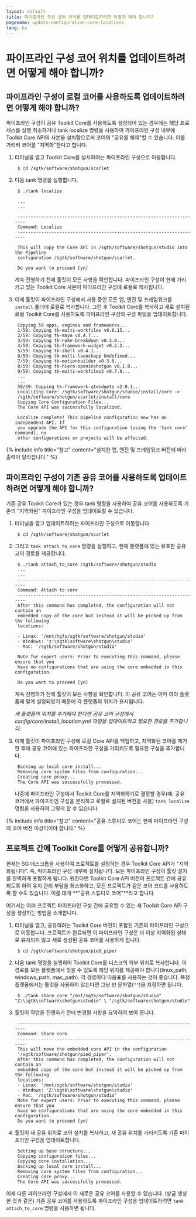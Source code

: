 ```yaml
---
layout: default
title: 파이프라인 구성 코어 위치를 업데이트하려면 어떻게 해야 합니까?
pagename: update-configuration-core-locations
lang: ko
---
```


# 파이프라인 구성 코어 위치를 업데이트하려면 어떻게 해야 합니까?

## 파이프라인 구성이 로컬 코어를 사용하도록 업데이트하려면 어떻게 해야 합니까?

파이프라인 구성이 공유 Toolkit Core를 사용하도록 설정되어 있는 경우에는 해당 프로세스를 실행 취소하거나 tank localize 명령을 사용하여 파이프라인 구성 내부에 Toolkit Core API의 사본을 설치함으로써 코어의 "공유를 해제"할 수 있습니다. 이를 가리켜 코어를 "지역화"한다고 합니다. 

1. 터미널을 열고 Toolkit Core를 설치하려는 파이프라인 구성으로 이동합니다.

        $ cd /sgtk/software/shotgun/scarlet

2. 다음 tank 명령을 실행합니다.

        $ ./tank localize

        ...
        ...

        ----------------------------------------------------------------------
        Command: Localize
        ----------------------------------------------------------------------

        This will copy the Core API in /sgtk/software/shotgun/studio into the Pipeline
        configuration /sgtk/software/shotgun/scarlet.

        Do you want to proceed [yn]

   계속 진행하기 전에 툴킷이 모든 사항을 확인합니다. 파이프라인 구성이 현재 가리키고 있는 Toolkit Core 사본이 파이프라인 구성에 로컬로 복사됩니다.

3. 이제 툴킷이 파이프라인 구성에서 사용 중인 모든 앱, 엔진 및 프레임워크를 `install` 폴더에 로컬로 복사합니다. 그런 후 Toolkit Core를 복사하고 새로 설치된 로컬 Toolkit Core를 사용하도록 파이프라인 구성의 구성 파일을 업데이트합니다.


        Copying 59 apps, engines and frameworks...
        1/59: Copying tk-multi-workfiles v0.6.15...
        2/59: Copying tk-maya v0.4.7...
        3/59: Copying tk-nuke-breakdown v0.3.0...
        4/59: Copying tk-framework-widget v0.2.2...
        5/59: Copying tk-shell v0.4.1...
        6/59: Copying tk-multi-launchapp Undefined...
        7/59: Copying tk-motionbuilder v0.3.0...
        8/59: Copying tk-hiero-openinshotgun v0.1.0...
        9/59: Copying tk-multi-workfiles2 v0.7.9...
        ...
        ...
        59/59: Copying tk-framework-qtwidgets v2.0.1...
        Localizing Core: /sgtk/software/shotgun/studio/install/core ->
        /sgtk/software/shotgun/scarlet/install/core
        Copying Core Configuration Files...
        The Core API was successfully localized.

        Localize complete! This pipeline configuration now has an independent API. If
        you upgrade the API for this configuration (using the 'tank core' command), no
        other configurations or projects will be affected.

{% include info title="참고" content="설치한 앱, 엔진 및 프레임워크 버전에 따라 출력이 달라집니다." %}

## 파이프라인 구성이 기존 공유 코어를 사용하도록 업데이트하려면 어떻게 해야 합니까?
기존 공유 Toolkit Core가 있는 경우 tank 명령을 사용하여 공유 코어를 사용하도록 기존의 "지역화된" 파이프라인 구성을 업데이트할 수 있습니다.

1. 터미널을 열고 업데이트하려는 파이프라인 구성으로 이동합니다.

        $ cd /sgtk/software/shotgun/scarlet

2. 그리고 `tank attach_to_core` 명령을 실행하고, 현재 플랫폼에 있는 유효한 공유 코어 경로를 제공합니다.

        $ ./tank attach_to_core /sgtk/software/shotgun/studio
        ...
        ...
        ----------------------------------------------------------------------
        Command: Attach to core
        ----------------------------------------------------------------------
        After this command has completed, the configuration will not contain an
        embedded copy of the core but instead it will be picked up from the following
        locations:

        - Linux: '/mnt/hgfs/sgtk/software/shotgun/studio'
        - Windows: 'z:\sgtk\software\shotgun\studio'
        - Mac: '/sgtk/software/shotgun/studio'

        Note for expert users: Prior to executing this command, please ensure that you
        have no configurations that are using the core embedded in this configuration.

        Do you want to proceed [yn]

   계속 진행하기 전에 툴킷이 모든 사항을 확인합니다. 이 공유 코어는 이미 여러 플랫폼에 맞게 설정되었기 때문에 각 플랫폼의 위치가 표시됩니다.

   *새 플랫폼의 위치를 추가해야 한다면 공유 코어 구성에서 config/core/install_location.yml 파일을 업데이트하고 필요한 경로를 추가합니다.*

3. 이제 툴킷이 파이프라인 구성에 로컬 Core API를 백업하고, 지역화된 코어를 제거한 후에 공유 코어에 있는 파이프라인 구성을 가리키도록 필요한 구성을 추가합니다.

        Backing up local core install...
        Removing core system files from configuration...
        Creating core proxy...
        The Core API was successfully processed.

   나중에 파이프라인 구성에서 Toolkit Core를 지역화하기로 결정할 경우(예: 공유 코어에서 파이프라인 구성을 분리하고 로컬로 설치된 버전을 사용) `tank localize` 명령을 사용하여 그렇게 할 수 있습니다.

{% include info title="참고" content="공유 스튜디오 코어는 현재 파이프라인 구성의 코어 버전 이상이어야 합니다." %}

## 프로젝트 간에 Toolkit Core를 어떻게 공유합니까?

현재는 SG 데스크톱을 사용하여 프로젝트를 설정하는 경우 Toolkit Core API가 "지역화됩니다". 즉, 파이프라인 구성 내부에 설치됩니다. 모든 파이프라인 구성이 툴킷 설치를 완벽하게 포함하게 됩니다. 원한다면 Toolkit Core API 버전이 프로젝트 간에 공유되도록 하여 유지 관리 부담을 최소화하고, 모든 프로젝트가 같은 코어 코드를 사용하도록 할 수도 있습니다. 이를 대개 **"공유 스튜디오 코어"**라고 합니다.

여기서는 여러 프로젝트 파이프라인 구성 간에 공유할 수 있는 새 Toolkit Core API 구성을 생성하는 방법을 소개합니다.

1. 터미널을 열고, 공유하려는 Toolkit Core 버전이 포함된 기존의 파이프라인 구성으로 이동합니다. 프로젝트가 완료되면 이 파이프라인 구성은 더 이상 지역화된 상태로 유지되지 않고 새로 생성된 공유 코어를 사용하게 됩니다.

        $ cd /sgtk/software/shotgun/pied_piper

2. 다음 tank 명령을 실행하여 Toolkit Core를 디스크의 외부 위치로 복사합니다. 이 경로를 모든 플랫폼에서 찾을 수 있도록 해당 위치를 제공해야 합니다(linux_path, windows_path, mac_path). 각 경로마다 따옴표를 사용하는 것이 좋습니다. 특정 플랫폼에서는 툴킷을 사용하지 않는다면 그냥 빈 문자열(`""`)을 지정하면 됩니다. 

        $ ./tank share_core "/mnt/sgtk/software/shotgun/studio" "Z:\sgtk\software\shotgun\studio" \ "/sgtk/software/shotgun/studio"

3. 툴킷이 작업을 진행하기 전에 변경될 사항을 요약하여 보여 줍니다.

        ----------------------------------------------------------------------
        Command: Share core
        ----------------------------------------------------------------------
        This will move the embedded core API in the configuration
        '/sgtk/software/shotgun/pied_piper'.
        After this command has completed, the configuration will not contain an
        embedded copy of the core but instead it will be picked up from the following
        locations:
        - Linux: '/mnt/sgtk/software/shotgun/studio'
        - Windows: 'Z:\sgtk\software\shotgun\studio'
        - Mac: '/sgtk/software/shotgun/studio'
        Note for expert users: Prior to executing this command, please ensure that you
        have no configurations that are using the core embedded in this configuration.
        Do you want to proceed [yn]

4. 툴킷이 새 공유 위치로 코어 설치를 복사하고, 새 공유 위치를 가리키도록 기존 파이프라인 구성을 업데이트합니다.

        Setting up base structure...
        Copying configuration files...
        Copying core installation...
        Backing up local core install...
        Removing core system files from configuration...
        Creating core proxy...
        The Core API was successfully processed.

이제 다른 파이프라인 구성에서 이 새로운 공유 코어를 사용할 수 있습니다. (방금 생성한 것과 같은) 기존 공유 코어를 사용하도록 파이프라인 구성을 업데이트하려면 `tank attach_to_core` 명령을 사용하면 됩니다.